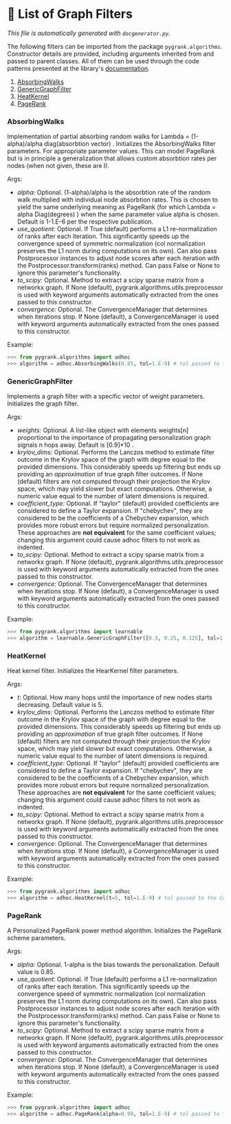 # :scroll: List of Graph Filters
*This file is automatically generated with `docgenerator.py`.*

The following filters can be imported from the package `pygrank.algorithms`.
Constructor details are provided, including arguments inherited from and passed to parent classes.
All of them can be used through the code patterns presented at the library's [documentation](documentation.md). 
1. [AbsorbingWalks](#absorbingwalks)
2. [GenericGraphFilter](#genericgraphfilter)
3. [HeatKernel](#heatkernel)
4. [PageRank](#pagerank)

### AbsorbingWalks 

Implementation of partial absorbing random walks for Lambda = (1-alpha)/alpha diag(absorbtion vector) . 
Initializes the AbsorbingWalks filter parameters. For appropriate parameter values. This can model PageRank 
but is in principle a generalization that allows custom absorbtion rates per nodes (when not given, these are I). 

Args: 
 * *alpha:* Optional. (1-alpha)/alpha is the absorbtion rate of the random walk multiplied with individual node absorbtion rates. This is chosen to yield the same underlying meaning as PageRank (for which Lambda = alpha Diag(degrees) ) when the same parameter value alpha is chosen. Default is 1-1.E-6 per the respective publication. 
 * *use_quotient:* Optional. If True (default) performs a L1 re-normalization of ranks after each iteration. This significantly speeds up the convergence speed of symmetric normalization (col normalization preserves the L1 norm during computations on its own). Can also pass Postprocessor instances to adjust node scores after each iteration with the Postprocessor.transform(ranks) method. Can pass False or None to ignore this parameter's functionality. 
 * *to_scipy:* Optional. Method to extract a scipy sparse matrix from a networkx graph. If None (default), pygrank.algorithms.utils.preprocessor is used with keyword arguments automatically extracted from the ones passed to this constructor. 
 * *convergence:* Optional. The ConvergenceManager that determines when iterations stop. If None (default), a ConvergenceManager is used with keyword arguments automatically extracted from the ones passed to this constructor. 

Example:

```python 
>>> from pygrank.algorithms import adhoc 
>>> algorithm = adhoc.AbsorbingWalks(0.85, tol=1.E-9) # tol passed to the ConvergenceManager 
```


### GenericGraphFilter 

Implements a graph filter with a specific vector of weight parameters. 
Initializes the graph filter. 

Args: 
 * *weights:* Optional. A list-like object with elements weights[n] proportional to the importance of propagating personalization graph signals n hops away. Default is [0.9]*10 . 
 * *krylov_dims:* Optional. Performs the Lanczos method to estimate filter outcome in the Krylov space of the graph with degree equal to the provided dimensions. This considerably speeds up filtering but ends up providing an *approximation* of true graph filter outcomes. If None (default) filters are not computed through their projection the Krylov space, which may yield slower but exact computations. Otherwise, a numeric value equal to the number of latent dimensions is required. 
 * *coefficient_type:* Optional. If "taylor" (default) provided coefficients are considered to define a Taylor expansion. If "chebychev", they are considered to be the coefficients of a Chebychev expansion, which provides more robust errors but require normalized personalization. These approaches are **not equivalent** for the same coefficient values; changing this argument could cause adhoc filters to not work as indented. 
 * *to_scipy:* Optional. Method to extract a scipy sparse matrix from a networkx graph. If None (default), pygrank.algorithms.utils.preprocessor is used with keyword arguments automatically extracted from the ones passed to this constructor. 
 * *convergence:* Optional. The ConvergenceManager that determines when iterations stop. If None (default), a ConvergenceManager is used with keyword arguments automatically extracted from the ones passed to this constructor. 

Example:

```python 
>>> from pygrank.algorithms import learnable 
>>> algorithm = learnable.GenericGraphFilter([0.5, 0.25, 0.125], tol=1.E-9) # tol passed to the ConvergenceManager 
```


### HeatKernel 

Heat kernel filter. 
Initializes the HearKernel filter parameters. 

Args: 
 * *t:* Optional. How many hops until the importance of new nodes starts decreasing. Default value is 5. 
 * *krylov_dims:* Optional. Performs the Lanczos method to estimate filter outcome in the Krylov space of the graph with degree equal to the provided dimensions. This considerably speeds up filtering but ends up providing an *approximation* of true graph filter outcomes. If None (default) filters are not computed through their projection the Krylov space, which may yield slower but exact computations. Otherwise, a numeric value equal to the number of latent dimensions is required. 
 * *coefficient_type:* Optional. If "taylor" (default) provided coefficients are considered to define a Taylor expansion. If "chebychev", they are considered to be the coefficients of a Chebychev expansion, which provides more robust errors but require normalized personalization. These approaches are **not equivalent** for the same coefficient values; changing this argument could cause adhoc filters to not work as indented. 
 * *to_scipy:* Optional. Method to extract a scipy sparse matrix from a networkx graph. If None (default), pygrank.algorithms.utils.preprocessor is used with keyword arguments automatically extracted from the ones passed to this constructor. 
 * *convergence:* Optional. The ConvergenceManager that determines when iterations stop. If None (default), a ConvergenceManager is used with keyword arguments automatically extracted from the ones passed to this constructor. 

Example:

```python 
>>> from pygrank.algorithms import adhoc 
>>> algorithm = adhoc.HeatKernel(t=5, tol=1.E-9) # tol passed to the ConvergenceManager 
```


### PageRank 

A Personalized PageRank power method algorithm. 
Initializes the PageRank scheme parameters. 

Args: 
 * *alpha:* Optional. 1-alpha is the bias towards the personalization. Default value is 0.85. 
 * *use_quotient:* Optional. If True (default) performs a L1 re-normalization of ranks after each iteration. This significantly speeds up the convergence speed of symmetric normalization (col normalization preserves the L1 norm during computations on its own). Can also pass Postprocessor instances to adjust node scores after each iteration with the Postprocessor.transform(ranks) method. Can pass False or None to ignore this parameter's functionality. 
 * *to_scipy:* Optional. Method to extract a scipy sparse matrix from a networkx graph. If None (default), pygrank.algorithms.utils.preprocessor is used with keyword arguments automatically extracted from the ones passed to this constructor. 
 * *convergence:* Optional. The ConvergenceManager that determines when iterations stop. If None (default), a ConvergenceManager is used with keyword arguments automatically extracted from the ones passed to this constructor. 

Example:

```python 
>>> from pygrank.algorithms import adhoc 
>>> algorithm = adhoc.PageRank(alpha=0.99, tol=1.E-9) # tol passed to the ConvergenceManager 
```

